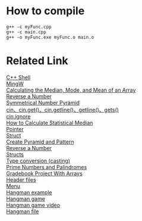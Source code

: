 # How to compile
```
g++ -c myFunc.cpp
g++ -c main.cpp
g++ -o myFunc.exe myFunc.o main.o
```
# Related Link
[C++ Shell](cpp.sh)<br>
[MingW](http://mingw.org/)<br>
[Calculating the Median, Mode, and Mean of an Array](https://xoax.net/cpp/ref/cpp_examples/incl/mean_med_mod_array/)<br>
[Reverse a Number](https://www.programiz.com/cpp-programming/examples/reverse-number)<br>
[Symmetrical Number Pyramid](https://cboard.cprogramming.com/cplusplus-programming/141956-symmetrical-number-pyramid-help-please.html)<br>
[cin、cin.get()、cin.getline()、getline()、gets()](https://my.oschina.net/u/270597/blog/301684)<br>
[cin.ignore](http://www.cplusplus.com/reference/istream/istream/ignore/)<br>
[How to Calculate Statistical Median](https://www.thegeekstuff.com/2014/03/calculate-median/)<br>
[Pointer](http://www.cplusplus.com/doc/tutorial/pointers/)<br>
[Struct](http://www.cplusplus.com/doc/tutorial/structures/)<br>
[Create Pyramid and Pattern](https://www.programiz.com/cpp-programming/examples/pyramid-pattern)<br>
[Reverse a Number](https://fahad-cprogramming.blogspot.com/2013/12/reverse-number-in-c-program-code.html)<br>
[Structs](https://www.learncpp.com/cpp-tutorial/47-structs/)<br>
[Type conversion (casting)](https://userweb.cs.txstate.edu/~br02/cs1428/SupportFiles/Programming/TypeCasting.htm)<br>
[Prime Numbers and Palindromes](https://cboard.cprogramming.com/c-programming/134932-prime-numbers-palindromes.html)<br>
[Gradebook Project With Arrays](https://www.dreamincode.net/forums/topic/126741-gradebook-project-c-with-arrays/)<br>
[Header files](https://www.learncpp.com/cpp-tutorial/header-files/)<br>
[Menu](http://www.cplusplus.com/forum/beginner/21033/)<br>
[Hangman example](http://www.eastcoastgames.com/cpp/chapter4.html)<br>
[Hangman game](http://www.cplusplus.com/forum/general/54959/)<br>
[Hangman game video](https://xoax.net/cpp/crs/console/lessons/Lesson49/)<br>
[Hangman file](http://www.eastcoastgames.com/cpp/main4a.cpp)<br>
